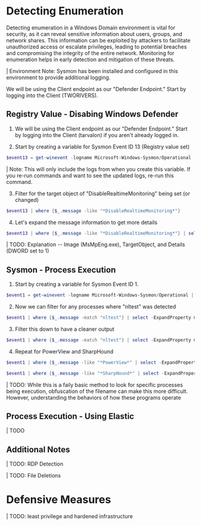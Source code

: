 # Detecting Enumeration

Detecting enumeration in a Windows Domain environment is vital for security, as it can reveal sensitive information about users, groups, and network shares. This information can be exploited by attackers to facilitate unauthorized access or escalate privileges, leading to potential breaches and compromising the integrity of the entire network. Monitoring for enumeration helps in early detection and mitigation of these threats.

| Environment Note: Sysmon has been installed and configured in this environment to provide additional logging.

We will be using the Client endpoint as our "Defender Endpoint." Start by logging into the Client (TWORIVERS).

## Registry Value - Disabing Windows Defender

1. We will be using the Client endpoint as our "Defender Endpoint." Start by logging into the Client (tarvalon) if you aren't already logged in.

2. Start by creating a variable for Sysmon Event ID 13 (Registry value set)
```powershell
$event13 = get-winevent -logname Microsoft-Windows-Sysmon/Operational | where {$_.id -eq '13'}
```
| Note: This will only include the logs from when you create this variable. If you re-run commands and want to see the updated logs, re-run this command.

3. Filter for the target object of "DisableRealtimeMonitoring" being set (or changed)
```powershell
$event13 | where {$_.message -like "*DisableRealtimeMonitoring*"} 
```

4. Let's expand the message information to get more details
```powershell
$event13 | where {$_.message -like "*DisableRealtimeMonitoring*"} | select -ExpandProperty message
```

| TODO: Explanation -- Image (MsMpEng.exe), TargetObject, and Details (DWORD set to 1)

## Sysmon - Process Execution

1. Start by creating a variable for Sysmon Event ID 1. 
```powershell
$event1 = get-winevent -logname Microsoft-Windows-Sysmon/Operational | where {$_.id -like '1'}
```

2. Now we can filter for any processes where "nltest" was detected
```powershell
$event1 | where {$_.message -match "nltest"} | select -ExpandProperty message
```

3. Filter this down to have a cleaner output
```powershell
$event1 | where {$_.message -match "nltest"} | select -ExpandProperty message | findstr CommandLine
```

4. Repeat for PowerView and SharpHound
```powershell
$event1 | where {$_.message -like "*PowerView*" | select -ExpandProperty message}

$event1 | where {$_.message -like "*SharpHound*" | select -ExpandProperty message}
```

| TODO: While this is a faily basic method to look for specific processes being execution, obfuscation of the filename can make this more difficult. However, understanding the behaviors of how these programs operate 

## Process Execution - Using Elastic

| TODO

## Additional Notes

| TODO: RDP Detection

| TODO: File Deletions


# Defensive Measures

| TODO: least privilege and hardened infrastructure
